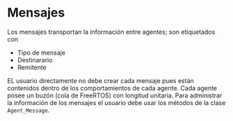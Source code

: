 # Mensajes

Los mensajes transportan la información entre agentes; son etiquetados con 

+ Tipo de mensaje
+ Destinarario
+ Remitente 

EL usuario directamente no debe crear cada mensaje pues están contenidos dentro de los comportamientos de cada agente. Cada agente posee un buzón (cola de FreeRTOS) con longitud unitaria. Para administrar la información de los mensajes el usuario debe usar los métodos de la clase `Agent_Message`.


